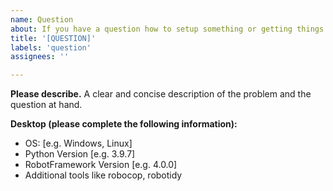 ```yaml
---
name: Question
about: If you have a question how to setup something or getting things running and if you unsure if it's a bug.
title: '[QUESTION]'
labels: 'question'
assignees: ''

---
```


**Please describe.**
A clear and concise description of the problem and the question at hand.


**Desktop (please complete the following information):**
- OS: [e.g. Windows, Linux]
- Python Version [e.g. 3.9.7]
- RobotFramework Version [e.g. 4.0.0]
- Additional tools like robocop, robotidy
